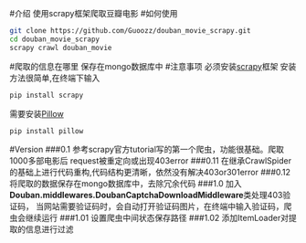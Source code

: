 #介绍
使用scrapy框架爬取豆瓣电影
#如何使用
```sh
git clone https://github.com/Guoozz/douban_movie_scrapy.git
cd douban_movie_scrapy
scrapy crawl douban_movie
```
#爬取的信息在哪里
保存在mongo数据库中
#注意事项
必须安装[scrapy](scrapy.org)框架
安装方法很简单,在终端下输入
```sh
pip install scrapy
```
需要安装[Pillow](https://pillow.readthedocs.org/en/latest/handbook/tutorial.html)
```sh
pip install pillow
```
#Version
###0.1
参考scrapy官方tutorial写的第一个爬虫，功能很基础。爬取1000多部电影后
request被重定向或出现403error
###0.11
在继承CrawlSpider的基础上进行代码重构,代码结构更清晰，依然没有解决403or301error
###0.12
将爬取的数据保存在mongo数据库中，去除冗余代码
###1.0
加入**Douban.middlewares.DoubanCaptchaDownloadMiddleware**类处理403验证码，
当网站需要验证码时，会自动打开验证码图片，在终端中输入验证码，爬虫会继续运行
###1.01
设置爬虫中间状态保存路径
###1.02
添加ItemLoader对提取的信息进行过滤
